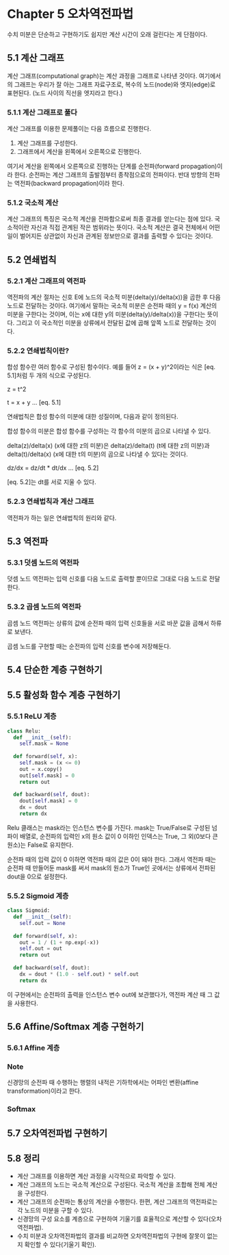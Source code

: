 # Chapter 5 오차역전파법
수치 미분은 단순하고 구현하기도 쉽지만 계산 시간이 오래 걸린다는 게 단점이다. 

## 5.1 계산 그래프
계산 그래프(computational graph)는 계산 과정을 그래프로 나타낸 것이다. 여기에서의 그래프는 우리가 잘 아는 그래프 자료구조로, 복수의 노드(node)와 엣지(edge)로 표현된다. (노드 사이의 직선을 엣지라고 한다.)

### 5.1.1 계산 그래프로 풀다
계산 그래프를 이용한 문제풀이는 다음 흐름으로 진행한다.
1. 계산 그래프를 구성한다.
2. 그래프에서 계산을 왼쪽에서 오른쪽으로 진행한다.

여기서 계산을 왼쪽에서 오른쪽으로 진행하는 단계를 순전파(forward propagation)이라 한다. 순전파는 계산 그래프의 출발점부터 종착점으로의 전파이다. 반대 방향의 전파는 역전파(backward propagation)이라 한다.

### 5.1.2 국소적 계산
계산 그래프의 특징은 국소적 계산을 전파함으로써 최종 결과를 얻는다는 점에 있다. 국소적이란 자신과 직접 관계된 작은 범위라는 뜻이다. 국소적 계산은 결국 전체에서 어떤 일이 벌어지든 상관없이 자신과 관계된 정보만으로 결과를 출력할 수 있다는 것이다.

## 5.2 연쇄법칙

### 5.2.1 계산 그래프의 역전파
역전파의 계산 절차는 신호 E에 노드의 국소적 미분(delta(y)/delta(x))을 곱한 후 다음 노드로 전달하는 것이다. 여기에서 말하는 국소적 미분은 순전파 때의 y = f(x) 계산의 미분을 구한다는 것이며, 이는 x에 대한 y의 미분(delta(y)/delta(x))을 구한다는 뜻이다. 그리고 이 국소적인 미분을 상류에서 전달된 값에 곱해 앞쪽 노드로 전달하는 것이다.

### 5.2.2 연쇄법칙이란?
합성 함수란 여러 함수로 구성된 함수이다. 예를 들어 z = (x + y)^2이라는 식은 [eq. 5.1]처럼 두 개의 식으로 구성된다.

z = t^2

t = x + y ... [eq. 5.1]

연쇄법칙은 합성 함수의 미분에 대한 성질이며, 다음과 같이 정의된다.

합성 함수의 미분은 합성 함수를 구성하는 각 함수의 미분의 곱으로 나타낼 수 있다.

delta(z)/delta(x) (x에 대한 z의 미분)은 delta(z)/delta(t) (t에 대한 z의 미분)과 delta(t)/delta(x) (x에 대한 t의 미분)의 곱으로 나타낼 수 있다는 것이다.

dz/dx = dz/dt * dt/dx ... [eq. 5.2]

[eq. 5.2]는 dt를 서로 지울 수 있다.

### 5.2.3 연쇄법칙과 계산 그래프
역전파가 하는 일은 연쇄법칙의 원리와 같다.

## 5.3 역전파

### 5.3.1 덧셈 노드의 역전파
덧셈 노드 역전파는 입력 신호를 다음 노드로 출력할 뿐이므로 그대로 다음 노드로 전달한다.

### 5.3.2 곱셈 노드의 역전파
곱셈 노드 역전파는 상류의 값에 순전파 때의 입력 신호들을 서로 바꾼 값을 곱해서 하류로 보낸다.

곱셈 노드를 구현할 때는 순전파의 입력 신호를 변수에 저장해둔다.

## 5.4 단순한 계층 구현하기

## 5.5 활성화 함수 계층 구현하기

### 5.5.1 ReLU 계층
```Python
class Relu:
  def __init__(self):
    self.mask = None
  
  def forward(self, x):
    self.mask = (x <= 0)
    out = x.copy()
    out[self.mask] = 0
    return out
  
  def backward(self, dout):
    dout[self.mask] = 0
    dx = dout
    return dx
```
Relu 클래스는 mask라는 인스턴스 변수를 가진다. mask는 True/False로 구성된 넘파이 배열로, 순전파의 입력인 x의 원소 값이 0 이하인 인덱스는 True, 그 외(0보다 큰 원소)는 False로 유지한다.

순전파 때의 입력 값이 0 이하면 역전파 때의 값은 0이 돼야 한다. 그래서 역전파 때는 순전파 때 만들어둔 mask를 써서 mask의 원소가 True인 곳에서는 상류에서 전파된 dout을 0으로 설정한다.

### 5.5.2 Sigmoid 계층
```Python
class Sigmoid:
  def __init__(self):
    self.out = None
  
  def forward(self, x):
    out = 1 / (1 + np.exp(-x))
    self.out = out
    return out
  
  def backward(self, dout):
    dx = dout * (1.0 - self.out) * self.out
    return dx
```

이 구현에서는 순전파의 출력을 인스턴스 변수 out에 보관했다가, 역전파 계산 때 그 값을 사용한다.

## 5.6 Affine/Softmax 계층 구현하기

### 5.6.1 Affine 계층

### Note
신경망의 순전파 때 수행하는 행렬의 내적은 기하학에서는 어파인 변환(affine transformation)이라고 한다.

### Softmax

## 5.7 오차역전파법 구현하기

## 5.8 정리
- 계산 그래프를 이용하면 계산 과정을 시각적으로 파악할 수 있다.
- 계산 그래프의 노드는 국소적 계산으로 구성된다. 국소적 계산을 조합해 전체 계산을 구성한다.
- 계산 그래프의 순전파는 통상의 계산을 수행한다. 한편, 계산 그래프의 역전파로는 각 노드의 미분을 구할 수 있다.
- 신경망의 구성 요소를 계층으로 구현하여 기울기를 효율적으로 계산할 수 있다(오차역전파법).
- 수치 미분과 오차역전파법의 결과를 비교하면 오차역전파법의 구현에 잘못이 없는지 확인할 수 있다(기울기 확인).

